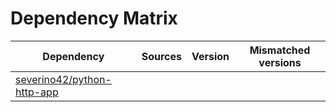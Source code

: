 # Dependency Matrix

Dependency | Sources | Version | Mismatched versions
---------- | ------- | ------- | -------------------
[severino42/python-http-app](https://github.com/severino42/python-http-app.git) |  | []() | 
